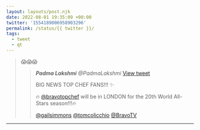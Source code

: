 ```yaml
---
layout: layouts/post.njk
date: 2022-08-01 19:35:09 +00:00
twitter: '1554189006958903296'
permalink: /status/{{ twitter }}/
tags: 
  - tweet
  - qt
---
```


> 😱😱😱
> 
> > <cite>**Padma Lakshmi** @PadmaLakshmi</cite> [View tweet](https://twitter.com/PadmaLakshmi/status/1554129693573611521)
> > 
> > BIG NEWS TOP CHEF FANS!!! ✨
> > 
> > 🔥 [@bravotopchef](https://twitter.com/bravotopchef) will be in LONDON for the 20th World All-Stars season!!!🔥
> > 
> > [@gailsimmons](https://twitter.com/gailsimmons) [@tomcolicchio](https://twitter.com/tomcolicchio) [@BravoTV](https://twitter.com/BravoTV)

---
